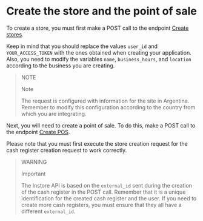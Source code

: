 # Create the store and the point of sale

To create a store, you must first make a POST call to the endpoint [Create stores](/developers/en/reference/stores/_users_user_id_stores/post).

Keep in mind that you should replace the values `user_id` and `YOUR_ACCESS_TOKEN` with the ones obtained when creating your application. Also, you need to modify the variables `name`, `business_hours`, and `location` according to the business you are creating.

> NOTE
>
> Note
>
> The request is configured with information for the site in Argentina. Remember to modify this configuration according to the country from which you are integrating.

Next, you will need to create a point of sale. To do this, make a POST call to the endpoint [Create POS](/developers/en/reference/pos/_pos/post).

Please note that you must first execute the store creation request for the cash register creation request to work correctly.

> WARNING
>
> Important
>
> The Instore API is based on the `external_id` sent during the creation of the cash register in the POST call. Remember that it is a unique identification for the created cash register and the user. If you need to create more cash registers, you must ensure that they all have a different `external_id`.
